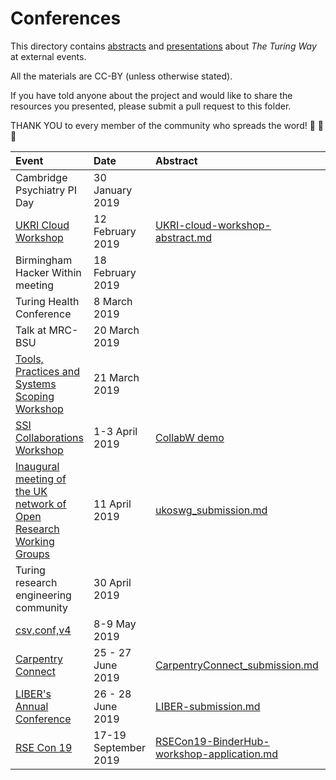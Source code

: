 # Conferences

This directory contains [abstracts](abstracts) and [presentations](presentations) about *The Turing Way* at external events.

All the materials are CC-BY (unless otherwise stated).

If you have told anyone about the project and would like to share the resources you presented, please submit a pull request to this folder.

THANK YOU to every member of the community who spreads the word! :sparkling_heart: :rocket: :star2:

| Event | Date | Abstract | Presentation | DOI |
|:----- |:---- |:-------- |:------------ |:--- |
| Cambridge Psychiatry PI Day | 30 January 2019 |  | [Whitaker_CamPsychiatryPIDay.pdf](presentations/CambridgePsychiatry_PIDay_20190130/Whitaker_CamPsychiatryPIDay_TheTuringWay_Jan2019.pdf)<br>(File name shortened for better readability) | [10.6084/m9.figshare.7649156](https://doi.org/10.6084/m9.figshare.7649156)
| [UKRI Cloud Workshop](https://cloud.ac.uk/workshops/feb2019/) | 12 February 2019 | [UKRI-cloud-workshop-abstract.md](abstracts/UKRI-cloud-workshop-abstract.md) | [UKRI_cloud_2019-02-12.md](presentations/UKRI_cloud_2019-02-12/UKRI_cloud_demo_2019-02-12.md)
| Birmingham Hacker Within meeting | 18 February 2019 |  | [TuringWay_HackerWithin.pdf](presentations/Bham_HackerWithin/TuringWay_HackerWithin.pdf) | [10.5281/zenodo.2566430](http://doi.org/10.5281/zenodo.2566430) |
| Turing Health Conference | 8 March 2019 | | [Whitaker_TuringHealthConf_March2019.pdf](presentations/TuringHealthConference_20190308/Whitaker_TuringHealthConf_March2019.pdf) | [10.6084/m9.figshare.7819442](http://doi.org/10.6084/m9.figshare.7819442.v1)
| Talk at MRC-BSU | 20 March 2019 | | [Whitaker_MRCBSU.pdf](presentations/MRCBSU_20190320/Whitaker_MRCBSU_TheTuringWay_March2019.pdf)<br>(File name shortened for better readability) | [10.5281/zenodo.2599904](https://doi.org/10.5281/zenodo.2599904)
| [Tools, Practices and Systems Scoping Workshop](https://www.turing.ac.uk/events/tools-practices-and-systems-data-science-and-artificial-intelligence-scoping-workshop) | 21 March 2019 | | [TuringWayPoster_TPSScopingWorkshop.pdf](presentations/TPS_ScopingWorkshop_20190321/Whitaker_TuringWayPoster_TPSScopingWorkshop.pdf) | [10.5281/zenodo.2598546](https://doi.org/10.5281/zenodo.2598546) |
| [SSI Collaborations Workshop](https://www.software.ac.uk/cw19) | 1-3 April 2019 | [CollabW demo](https://software.ac.uk/cw19/mini-workshops-and-demos-sessions#session-3) | [CollabW slides](https://github.com/alan-turing-institute/the-turing-way/blob/f5b835024669da97c5c5c5c57491e3b227342165/project_management/conferences/presentations/CollabW19/Whitaker_CollabW19_April2019.pdf) | [10.5281/zenodo.2621279](https://doi.org/10.5281/zenodo.2621279) |
| [Inaugural meeting of the UK network of Open Research Working Groups](https://sites.google.com/view/ukoswg19) | 11 April 2019 | [ukoswg_submission.md](https://github.com/alan-turing-institute/the-turing-way/blob/master/conferences/abstracts/ukoswg_submission.md) | [pdf slides](conferences/presentations/UKOSWG19_20190411/Herterich_TheTuringWay.pdf) | [10.5281/zenodo.2634184](https://doi.org/10.5281/zenodo.2634184) |
| Turing research engineering community | 30 April 2019 | | [pdf slides](conferences/presentations/TuringResearchEngineering_TechTalk_20190430/binder_techtalk.pdf) | [10.5281/zenodo.2656598](https://doi.org/10.5281/zenodo.2656598) |
| [csv,conf,v4](https://csvconf.com/) | 8-9 May 2019 |  | | [10.5281/zenodo.2669548](http://doi.org/10.5281/zenodo.2669548) | | [Software Citation Workshop](https://www.eventbrite.co.uk/e/software-citation-workshop-tickets-59519083180) | 13 May 2019 | | | |
| [Carpentry Connect](https://software.ac.uk/ccmcr19) | 25 - 27 June 2019 | [CarpentryConnect_submission.md](https://github.com/alan-turing-institute/the-turing-way/blob/master/conferences/abstracts/CarpentryConnect_submission.md) | | |
| [LIBER's Annual Conference](https://libereurope.eu/events/liber-2019-annual-conference/) | 26 - 28 June 2019 | [LIBER-submission.md](https://github.com/alan-turing-institute/the-turing-way/blob/master/conferences/abstracts/LIBER-submission.md) | | |
| [RSE Con 19](https://rse.ac.uk/conf2019/) | 17-19 September 2019 | [RSECon19-BinderHub-workshop-application.md](abstracts/RSECon19-BinderHub-workshop-application.md) | | |

